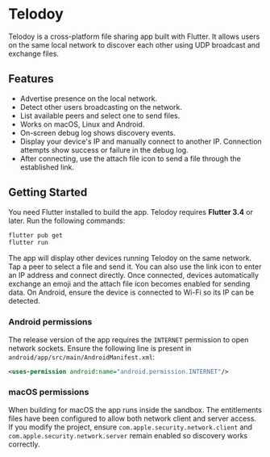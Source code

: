 # Telodoy

Telodoy is a cross-platform file sharing app built with Flutter. It allows users on the same local network to discover each other using UDP broadcast and exchange files.

## Features

- Advertise presence on the local network.
- Detect other users broadcasting on the network.
- List available peers and select one to send files.
- Works on macOS, Linux and Android.
- On-screen debug log shows discovery events.
- Display your device's IP and manually connect to another IP. Connection
  attempts show success or failure in the debug log.
- After connecting, use the attach file icon to send a file through the
  established link.


## Getting Started

You need Flutter installed to build the app. Telodoy requires **Flutter 3.4** or later. Run the following commands:

```bash
flutter pub get
flutter run
```

The app will display other devices running Telodoy on the same network. Tap a peer to select a file and send it.
You can also use the link icon to enter an IP address and connect directly. Once
connected, devices automatically exchange an emoji and the attach file icon
becomes enabled for sending data. On Android, ensure the device is connected to
Wi-Fi so its IP can be detected.

### Android permissions

The release version of the app requires the `INTERNET` permission to open
network sockets. Ensure the following line is present in
`android/app/src/main/AndroidManifest.xml`:

```xml
<uses-permission android:name="android.permission.INTERNET"/>
```


### macOS permissions

When building for macOS the app runs inside the sandbox. The entitlements files
have been configured to allow both network client and server access. If you
modify the project, ensure `com.apple.security.network.client` and
`com.apple.security.network.server` remain enabled so discovery works correctly.
